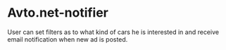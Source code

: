 # Avto.net-notifier
User can set filters as to what kind of cars he is interested in and receive email notification when new ad is posted.
